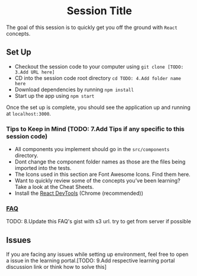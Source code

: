 <div style="text-align:center">
    <h1>Session Title</h1>
</div>

The goal of this session is to quickly get you off the ground with `React`
concepts.

## Set Up

- Checkout the session code to your computer using
  `git clone [TODO: 3.Add URL here]`
- CD into the session code root directory `cd TODO: 4.Add folder name here`
- Download dependencies by running `npm install`
- Start up the app using `npm start`

Once the set up is complete, you should see the application up and running at
`localhost:3000`.

### Tips to Keep in Mind (TODO: 7.Add Tips if any specific to this session code)

- All components you implement should go in the `src/components` directory.
- Dont change the component folder names as those are the files being imported
  into the tests.
- The Icons used in this section are Font Awesome Icons. Find them here.
- Want to quickly review some of the concepts you’ve been learning? Take a look
  at the Cheat Sheets.
- Install the
  [React DevTools](https://chrome.google.com/webstore/detail/react-developer-tools/fmkadmapgofadopljbjfkapdkoienihi?hl=en)
  (Chrome (recommended))

### [FAQ](https://gist.github.com/PavanGangireddy/f36bbb8e69dd54d921b464fe2601ab1a)

TODO: 8.Update this FAQ's gist with s3 url. try to get from server if possible

## Issues

If you are facing any issues while setting up environment, feel free to open a
issue in the learning portal.[TODO: 9.Add respective learning portal discussion
link or think how to solve this]
